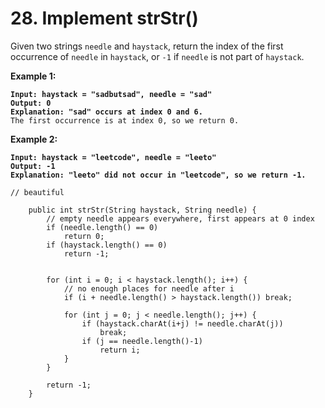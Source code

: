 # 28. Implement strStr()

Given two strings `needle` and `haystack`, return the index of the first occurrence of `needle` in `haystack`, or `-1` if `needle` is not part of `haystack`.

&#x20;

**Example 1:**

<pre><code><strong>Input: haystack = "sadbutsad", needle = "sad"
</strong><strong>Output: 0
</strong><strong>Explanation: "sad" occurs at index 0 and 6.
</strong>The first occurrence is at index 0, so we return 0.
</code></pre>

**Example 2:**

<pre><code><strong>Input: haystack = "leetcode", needle = "leeto"
</strong><strong>Output: -1
</strong><strong>Explanation: "leeto" did not occur in "leetcode", so we return -1.
</strong></code></pre>

```
// beautiful

    public int strStr(String haystack, String needle) {
        // empty needle appears everywhere, first appears at 0 index
        if (needle.length() == 0)
            return 0;
        if (haystack.length() == 0)
            return -1;
        
        
        for (int i = 0; i < haystack.length(); i++) {
            // no enough places for needle after i
            if (i + needle.length() > haystack.length()) break;
            
            for (int j = 0; j < needle.length(); j++) {
                if (haystack.charAt(i+j) != needle.charAt(j))
                    break;
                if (j == needle.length()-1)
                    return i;
            }
        }
        
        return -1;
    }
```
